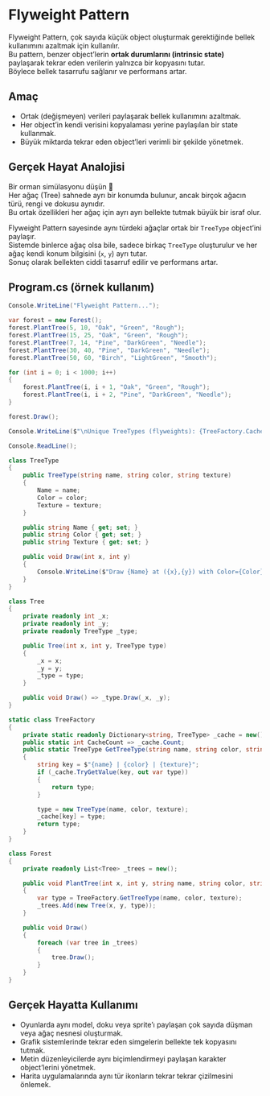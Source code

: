 ﻿# Flyweight Pattern

Flyweight Pattern, çok sayıda küçük object oluşturmak gerektiğinde bellek kullanımını azaltmak için kullanılır.  
Bu pattern, benzer object’lerin **ortak durumlarını (intrinsic state)** paylaşarak tekrar eden verilerin yalnızca bir kopyasını tutar.  
Böylece bellek tasarrufu sağlanır ve performans artar.

## Amaç

- Ortak (değişmeyen) verileri paylaşarak bellek kullanımını azaltmak.  
- Her object’in kendi verisini kopyalaması yerine paylaşılan bir state kullanmak.  
- Büyük miktarda tekrar eden object’leri verimli bir şekilde yönetmek.

## Gerçek Hayat Analojisi

Bir orman simülasyonu düşün 🌲  
Her ağaç (Tree) sahnede ayrı bir konumda bulunur, ancak birçok ağacın türü, rengi ve dokusu aynıdır.  
Bu ortak özellikleri her ağaç için ayrı ayrı bellekte tutmak büyük bir israf olur.  

Flyweight Pattern sayesinde aynı türdeki ağaçlar ortak bir `TreeType` object’ini paylaşır.  
Sistemde binlerce ağaç olsa bile, sadece birkaç `TreeType` oluşturulur ve her ağaç kendi konum bilgisini (`x`, `y`) ayrı tutar.  
Sonuç olarak bellekten ciddi tasarruf edilir ve performans artar.


## Program.cs (örnek kullanım)

```csharp
Console.WriteLine("Flyweight Pattern...");

var forest = new Forest();
forest.PlantTree(5, 10, "Oak", "Green", "Rough");
forest.PlantTree(15, 25, "Oak", "Green", "Rough");
forest.PlantTree(7, 14, "Pine", "DarkGreen", "Needle");
forest.PlantTree(30, 40, "Pine", "DarkGreen", "Needle");
forest.PlantTree(50, 60, "Birch", "LightGreen", "Smooth");

for (int i = 0; i < 1000; i++)
{
    forest.PlantTree(i, i + 1, "Oak", "Green", "Rough");
    forest.PlantTree(i, i + 2, "Pine", "DarkGreen", "Needle");
}

forest.Draw();

Console.WriteLine($"\nUnique TreeTypes (flyweights): {TreeFactory.CacheCount}");

Console.ReadLine();

class TreeType
{
    public TreeType(string name, string color, string texture)
    {
        Name = name;
        Color = color;
        Texture = texture;
    }

    public string Name { get; set; }
    public string Color { get; set; }
    public string Texture { get; set; }

    public void Draw(int x, int y)
    {
        Console.WriteLine($"Draw {Name} at ({x},{y}) with Color={Color}, Texture={Texture}");
    }
}

class Tree
{
    private readonly int _x;
    private readonly int _y;
    private readonly TreeType _type;

    public Tree(int x, int y, TreeType type)
    {
        _x = x;
        _y = y;
        _type = type;
    }

    public void Draw() => _type.Draw(_x, _y);
}

static class TreeFactory
{
    private static readonly Dictionary<string, TreeType> _cache = new();
    public static int CacheCount => _cache.Count;
    public static TreeType GetTreeType(string name, string color, string texture)
    {
        string key = $"{name} | {color} | {texture}";
        if (_cache.TryGetValue(key, out var type))
        {
            return type;
        }

        type = new TreeType(name, color, texture);
        _cache[key] = type;
        return type;
    }
}

class Forest
{
    private readonly List<Tree> _trees = new();

    public void PlantTree(int x, int y, string name, string color, string texture)
    {
        var type = TreeFactory.GetTreeType(name, color, texture);
        _trees.Add(new Tree(x, y, type));
    }

    public void Draw()
    {
        foreach (var tree in _trees)
        {
            tree.Draw();
        }
    }
}
```

## Gerçek Hayatta Kullanımı

- Oyunlarda aynı model, doku veya sprite’ı paylaşan çok sayıda düşman veya ağaç nesnesi oluşturmak.  
- Grafik sistemlerinde tekrar eden simgelerin bellekte tek kopyasını tutmak.  
- Metin düzenleyicilerde aynı biçimlendirmeyi paylaşan karakter object’lerini yönetmek.  
- Harita uygulamalarında aynı tür ikonların tekrar tekrar çizilmesini önlemek.
